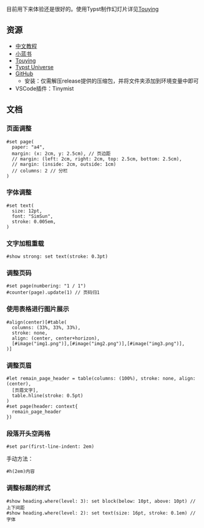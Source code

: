 目前用下来体验还是很好的。使用Typst制作幻灯片详见[Touying](./touying.md)

## 资源

- [中文教程](https://typst-doc-cn.github.io/docs/tutorial/)
- [小蓝书](https://typst-doc-cn.github.io/tutorial/)
- [Touying](https://touying-typ.github.io/zh/docs/intro)
- [Typst Universe](https://typst.app/universe/)
- [GitHub](https://github.com/typst/typst) 
    - 安装：仅需解压release提供的压缩包，并将文件夹添加到环境变量中即可
- VSCode插件：Tinymist
  
## 文档

### 页面调整
```typst
#set page(
  paper: "a4",
  margin: (x: 2cm, y: 2.5cm), // 页边距
  // margin: (left: 2cm, right: 2cm, top: 2.5cm, bottom: 2.5cm), 
  // margin: (inside: 2cm, outside: 1cm)
  // columns: 2 // 分栏
)
```

### 字体调整
```typst
#set text(
  size: 12pt,
  font: "SimSun",
  stroke: 0.005em,
)
```

### 文字加粗重载
```typst
#show strong: set text(stroke: 0.3pt)
```

### 调整页码
```typst
#set page(numbering: "1 / 1")
#counter(page).update(1) // 页码归1
```

### 使用表格进行图片展示
```typst
#align(center)[#table(
  columns: (33%, 33%, 33%),
  stroke: none, 
  align: (center, center+horizon),
  [#image("img1.png")],[#image("img2.png")],[#image("img3.png")],
)]
```

### 调整页眉
```typst
#let remain_page_header = table(columns: (100%), stroke: none, align: (center),
  [页眉文字],
  table.hline(stroke: 0.5pt)
)
#set page(header: context{
  remain_page_header
})
```

### 段落开头空两格
```typst
#set par(first-line-indent: 2em)
```
手动方法：
```typst
#h(2em)内容
```

### 调整标题的样式
```typst
#show heading.where(level: 3): set block(below: 10pt, above: 10pt) // 上下间距
#show heading.where(level: 2): set text(size: 16pt, stroke: 0.1em) // 字体
```